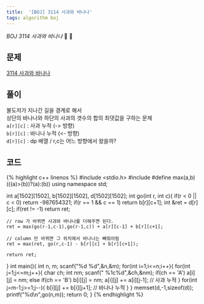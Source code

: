 ```yaml
---
title:  '[BOJ] 3114 사과와 바나나'
tags: algorithm boj
---
```


*BOJ 3114 사과와 바나나* :apple: :banana:

<!--more-->

## 문제

[3114 사과와 바나나](https://icpc.me/3114)  

## 풀이

불도저가 지나간 길을 경계로 해서  
상단의 바나나와 하단의 사과의 갯수의 합의 최댓값을 구하는 문제  
`a[r][c]` : 사과 누적 (-> 방향)  
`b[r][c]` : 바나나 누적 (<- 방향)  
`d[r][c]` : dp 배열 / r,c는 어느 방향에서 왔을까?  

## 코드

{% highlight c++ linenos %}
#include <stdio.h>
#include <cstring>
#define max(a,b) (((a)>(b))?(a):(b))
using namespace std;

int a[1502][1502], b[1502][1502], d[1502][1502];
int go(int r, int c){
    if(r < 0 || c < 0) return -987654321;
    if(r == 1 && c == 1) return b[r][c+1];
    int &ret = d[r][c];
    if(ret != -1) return ret;

    // row 가 바뀌면 사과와 바나나를 더해주면 된다.
    ret = max(go(r-1,c-1),go(r-1,c)) + a[r][c-1] + b[r][c+1];

    // column 만 바뀌면 그 위치에서 바나나는 빼줘야됨
    ret = max(ret, go(r,c-1) - b[r][c] + b[r][c+1]);

    return ret;
}
int main(){
    int n, m;
    scanf("%d %d",&n,&m);
    for(int i=1;i<=n;i++){
        for(int j=1;j<=m;j++){
            char ch;
            int nm;
            scanf(" %1c%d",&ch,&nm);
            if(ch == 'A') a[i][j] = nm;
            else if(ch == 'B') b[i][j] = nm;
            a[i][j] += a[i][j-1]; // 사과 누적
        }
        for(int j=m-1;j>=1;j--){
            b[i][j] += b[i][j+1]; // 바나나 누적
        }
    }
    memset(d,-1,sizeof(d));
    printf("%d\n",go(n,m));
    return 0;
}
{% endhighlight %}